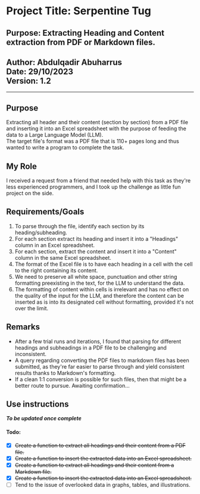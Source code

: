 # Project Title: Serpentine Tug

## Purpose: Extracting Heading and Content extraction from PDF or Markdown files.

## Author: Abdulqadir Abuharrus <br> Date: 29/10/2023 <br>Version: 1.2

___

## Purpose

Extracting all header and their content (section by section) from a PDF file and inserting it into an
Excel spreadsheet with the purpose of feeding the data to a Large Language Model (LLM).<br>
The target file's format was a PDF file that is 110+ pages long and thus wanted to write a program to complete the task.

## My Role

I received a request from a friend that needed help with this task as they're less experienced programmers,
and I took up the challenge as little fun project on the side.

## Requirements/Goals

1. To parse through the file, identify each section by its heading/subheading.
2. For each section extract its heading and insert it into a "Headings" column in an Excel spreadsheet.
3. For each section, extract the content and insert it into a "Content" column in the same Excel spreadsheet.
4. The format of the Excel file is to have each heading in a cell with the cell to the right containing its content.
5. We need to preserve all white space, punctuation and other string formatting preexisting in the text, for the LLM to
   understand the data.
6. The formatting of content within cells is irrelevant and has no effect on the quality of the input for the LLM, and
   therefore the content can be <br> inserted as is into its designated cell without formatting,
   provided it's not over the limit.

## Remarks

* After a few trial runs and iterations, I found that parsing for different headings and subheadings in a PDF file to be
  challenging and inconsistent.
* A query regarding converting the PDF files to markdown files has been submitted, as they're far easier to parse
  through
  and yield consistent results thanks to Markdown's formatting.
* If a clean 1:1 conversion is possible for such files, then that might be a better route to pursue. Awaiting
  confirmation...

## Use instructions

_**To be updated once complete**_

#### Todo:

- [x] ~~Create a function to extract all headings and their content from a PDF file.~~
- [x] ~~Create a function to insert the extracted data into an Excel spreadsheet.~~
- [x] ~~Create a function to extract all headings and their content from a Markdown file.~~
- [x] ~~Create a function to insert the extracted data into an Excel spreadsheet.~~
- [ ] Tend to the issue of overlooked data in graphs, tables, and illustrations. 